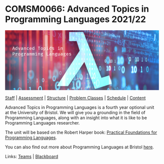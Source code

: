# COMSM0066: Advanced Topics in Programming Languages 2021/22

![Unit Banner: a Lambda in front of a matrix style background, with the unit name.](Images/lam.jpg)

[Staff](Staff.md) | [Assessment](Assessment.md) | [Structure](Structure.md) | [Problem Classes](ProblemClasses.md) | [Schedule](Schedule.md) | [Content](Content.md)

Advanced Topics in Programming Languages is a fourth year optional unit at the University of Bristol. We will give you a grounding in the field of Programming Languages, along with an insight into what it is like to be Programming Languages researcher.

The unit will be based on the Robert Harper book: [Practical Foundations for Programming
Languages](http://profs.sci.univr.it/~merro/files/harper.pdf).

You can also find out more about Programming Languages at Bristol [here](https://bristolpl.github.io/).

Links:
[Teams](https://teams.microsoft.com/l/team/19%3aYLl8cZ1LVsO2bu8XXjE8QTc7WUPHgPZGzPmXUGdID-k1%40thread.tacv2/conversations?groupId=68f87e2e-dfc5-48c2-b267-49f1769e1c29&tenantId=b2e47f30-cd7d-4a4e-a5da-b18cf1a4151b)
| [Blackboard](TODO)

